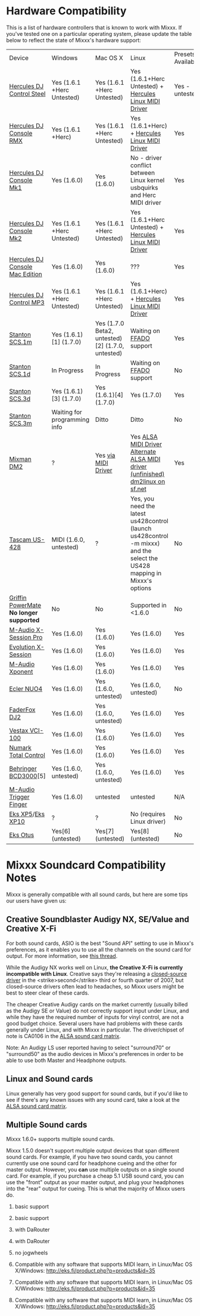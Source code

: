 # Hardware Compatibility

This is a list of hardware controllers that is known to work with Mixxx.
If you've tested one on a particular operating system, please update the
table below to reflect the state of Mixxx's hardware support:

|                                                                  |                              |                                                         |                                                                                                                                                                                                                                                         |                    |
| ---------------------------------------------------------------- | ---------------------------- | ------------------------------------------------------- | ------------------------------------------------------------------------------------------------------------------------------------------------------------------------------------------------------------------------------------------------------- | ------------------ |
| Device                                                           | Windows                      | Mac OS X                                                | Linux                                                                                                                                                                                                                                                   | Presets Available? |
| [Hercules DJ Control Steel](Hercules%20PC%20DJ%20Console)        | Yes (1.6.1 +Herc Untested)   | Yes (1.6.1 +Herc Untested)                              | Yes (1.6.1+Herc Untested) + [Hercules Linux MIDI Driver](http://ts.hercules.com/eng/index.php?pg=view_files&gid=2&fid=28&pid=215&cid=1#section1)                                                                                                        | Yes - untested     |
| [Hercules DJ Console RMX](Hercules%20PC%20DJ%20Console)          | Yes (1.6.1 +Herc)            | Yes (1.6.1 +Herc Untested)                              | Yes (1.6.1+Herc) + [Hercules Linux MIDI Driver](http://ts.hercules.com/eng/index.php?pg=view_files&gid=2&fid=28&pid=215&cid=1#section1)                                                                                                                 | Yes                |
| [Hercules DJ Console Mk1](Hercules%20PC%20DJ%20Console)          | Yes (1.6.0)                  | Yes (1.6.0)                                             | No - driver conflict between Linux kernel usbquirks and Herc MIDI driver                                                                                                                                                                                | Yes                |
| [Hercules DJ Console Mk2](Hercules%20PC%20DJ%20Console)          | Yes (1.6.1 +Herc Untested)   | Yes (1.6.1 +Herc Untested)                              | Yes (1.6.1+Herc Untested) + [Hercules Linux MIDI Driver](http://ts.hercules.com/eng/index.php?pg=view_files&gid=2&fid=28&pid=215&cid=1#section1)                                                                                                        | Yes                |
| [Hercules DJ Console Mac Edition](Hercules%20PC%20DJ%20Console)  | Yes (1.6.0)                  | Yes (1.6.0)                                             | ???                                                                                                                                                                                                                                                     | Yes                |
| [Hercules DJ Control MP3](Hercules_PC_DJ_Console)                | Yes (1.6.1 +Herc Untested)   | Yes (1.6.1 +Herc Untested)                              | Yes (1.6.1+Herc) + [Hercules Linux MIDI Driver](http://ts.hercules.com/eng/index.php?pg=view_files&gid=2&fid=28&pid=215&cid=1#section1)                                                                                                                 | Yes                |
| [Stanton SCS.1m](Stanton%20SCS.1m)                               | Yes (1.6.1) \[1\] (1.7.0)    | Yes (1.7.0 Beta2, untested) \[2\] (1.7.0, untested)     | Waiting on [FFADO](http://www.ffado.org/) support                                                                                                                                                                                                       | Yes                |
| [Stanton SCS.1d](Stanton%20SCS.1d)                               | In Progress                  | In Progress                                             | Waiting on [FFADO](http://www.ffado.org/) support                                                                                                                                                                                                       | No                 |
| [Stanton SCS.3d](Stanton%20SCS.3d)                               | Yes (1.6.1)\[3\] (1.7.0)     | Yes (1.6.1)\[4\] (1.7.0)                                | Yes (1.7.0)                                                                                                                                                                                                                                             | Yes                |
| [Stanton SCS.3m](Stanton%20SCS.3m)                               | Waiting for programming info | Ditto                                                   | Ditto                                                                                                                                                                                                                                                   | No                 |
| [Mixman DM2](Mixman%20DM2)                                       | ?                            | Yes [via MIDI Driver](http://www.joemattiello.com/dm2/) | Yes [ALSA MIDI Driver](http://www.jockusch.de/dm2/dm2-pre20080225.tgz) [Alternate ALSA MIDI driver (unfinished)](http://prophet.homelinux.org/usbdm2/usbdm2.tar.bz2) [dm2linux on sf.net](http://sourceforge.net/project/showfiles.php?group_id=198453) | Yes                |
| [Tascam US-428](Tascam%20US-428)                                 | MIDI (1.6.0, untested)       | ?                                                       | Yes, you need the latest us428control (launch us428control -m mixxx) and the select the US428 mapping in Mixxx's options                                                                                                                                | No                 |
| [Griffin PowerMate](Griffin%20PowerMate) **No longer supported** | No                           | No                                                      | Supported in \<1.6.0                                                                                                                                                                                                                                    | No                 |
| [M-Audio X-Session Pro](M-Audio%20X-Session%20Pro)               | Yes (1.6.0)                  | Yes (1.6.0)                                             | Yes (1.6.0)                                                                                                                                                                                                                                             | Yes                |
| [Evolution X-Session](Evolution%20X-Session)                     | Yes (1.6.0)                  | Yes (1.6.0)                                             | Yes (1.6.0)                                                                                                                                                                                                                                             | Yes                |
| [M-Audio Xponent](M-Audio%20Xponent)                             | Yes (1.6.0)                  | Yes (1.6.0)                                             | Yes (1.6.0)                                                                                                                                                                                                                                             | Yes                |
| [Ecler NUO4](Ecler%20NUO4)                                       | Yes (1.6.0)                  | Yes (1.6.0, untested)                                   | Yes (1.6.0, untested)                                                                                                                                                                                                                                   | No                 |
| [FaderFox DJ2](FaderFox%20DJ2)                                   | Yes (1.6.0)                  | Yes (1.6.0, untested)                                   | Yes (1.6.0)                                                                                                                                                                                                                                             | Yes                |
| [Vestax VCI-100](Vestax%20VCI-100)                               | Yes (1.6.0)                  | Yes (1.6.0)                                             | Yes (1.6.0)                                                                                                                                                                                                                                             | Yes                |
| [Numark Total Control](Numark%20Total%20Control)                 | Yes (1.6.0)                  | Yes (1.6.0)                                             | Yes (1.6.0)                                                                                                                                                                                                                                             | Yes                |
| [Behringer BCD3000](Behringer%20BCD3000)\[5\]                    | Yes (1.6.0, untested)        | Yes (1.6.0, untested)                                   | Yes (1.6.0)                                                                                                                                                                                                                                             | Yes                |
| [M-Audio Trigger Finger](M-Audio%20Trigger%20Finger)             | Yes (1.6.0)                  | untested                                                | untested                                                                                                                                                                                                                                                | N/A                |
| [Eks XP5](Eks%20XP5)/[Eks XP10](Eks%20XP10)                      | ?                            | ?                                                       | No (requires Linux driver)                                                                                                                                                                                                                              | No                 |
| [Eks Otus](Eks%20Otus)                                           | Yes\[6\] (untested)          | Yes\[7\] (untested)                                     | Yes\[8\] (untested)                                                                                                                                                                                                                                     | No                 |

# Mixxx Soundcard Compatibility Notes

Mixxx is generally compatible with all sound cards, but here are some
tips our users have given us:

## Creative Soundblaster Audigy NX, SE/Value and Creative X-Fi

For both sound cards, ASIO is the best "Sound API" setting to use in
Mixxx's preferences, as it enables you to use all the channels on the
sound card for output. For more information, see [this
thread](https://sourceforge.net/forum/forum.php?thread_id=1649679&forum_id=156157).

While the Audigy NX works well on Linux, **the Creative X-Fi is
currently incompatible with Linux**. Creative says they're releasing a
[closed-source driver](http://opensource.creative.com/soundcard.html) in
the \<strike\>second\</strike\> third or fourth quarter of 2007, but
closed-source drivers often lead to headaches, so Mixxx users might be
best to steer clear of these cards.

The cheaper Creative Audigy cards on the market currently (usually
billed as the Audigy SE or Value) do not correctly support input under
Linux, and while they have the required number of inputs for vinyl
control, are not a good budget choice. Several users have had problems
with these cards generally under Linux, and with Mixxx in particular.
The driver/chipset of note is CA0106 in the [ALSA sound card
matrix](http://www.alsa-project.org/main/index.php/Matrix:Main/).

Note: An Audigy LS user reported having to select "surround70" or
"surround50" as the audio devices in Mixxx's preferences in order to be
able to use both Master and Headphone outputs.

## Linux and Sound cards

Linux generally has very good support for sound cards, but if you'd like
to see if there's any known issues with any sound card, take a look at
the [ALSA sound card
matrix](http://www.alsa-project.org/main/index.php/Matrix:Main/).

## Multiple Sound cards

Mixxx 1.6.0+ supports multiple sound cards.

Mixxx 1.5.0 doesn't support multiple output devices that span different
sound cards. For example, if you have two sound cards, you cannot
currently use one sound card for headphone cueing and the other for
master output. However, you **can** use multiple outputs on a single
sound card. For example, if you purchase a cheap 5.1 USB sound card, you
can use the "front" output as your master output, and plug your
headphones into the "rear" output for cueing. This is what the majority
of Mixxx users do.

1.  basic support

2.  basic support

3.  with DaRouter

4.  with DaRouter

5.  no jogwheels

6.  Compatible with any software that supports MIDI learn, in Linux/Mac
    OS X/Windows: <http://eks.fi/product.php?p=products&id=35>

7.  Compatible with any software that supports MIDI learn, in Linux/Mac
    OS X/Windows: <http://eks.fi/product.php?p=products&id=35>

8.  Compatible with any software that supports MIDI learn, in Linux/Mac
    OS X/Windows: <http://eks.fi/product.php?p=products&id=35>
